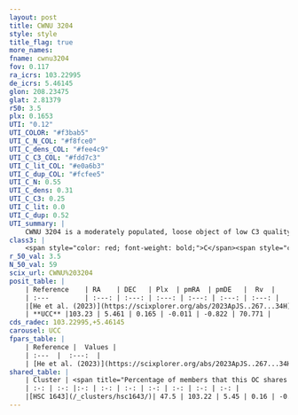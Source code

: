 ```yaml
---
layout: post
title: CWNU 3204
style: style
title_flag: true
more_names: 
fname: cwnu3204
fov: 0.117
ra_icrs: 103.22995
de_icrs: 5.46145
glon: 208.23475
glat: 2.81379
r50: 3.5
plx: 0.1653
UTI: "0.12"
UTI_COLOR: "#f3bab5"
UTI_C_N_COL: "#f8fce0"
UTI_C_dens_COL: "#fee4c9"
UTI_C_C3_COL: "#fdd7c3"
UTI_C_lit_COL: "#e0a6b3"
UTI_C_dup_COL: "#fcfee5"
UTI_C_N: 0.55
UTI_C_dens: 0.31
UTI_C_C3: 0.25
UTI_C_lit: 0.0
UTI_C_dup: 0.52
UTI_summary: |
    CWNU 3204 is a moderately populated, loose object of low C3 quality. It was recently reported in the literature.<br><br>This is likely a unique object, which shares a moderate percentage of members with at least one previously reported entry.
class3: |
    <span style="color: red; font-weight: bold;">C</span><span style="color: red; font-weight: bold;">C</span>
r_50_val: 3.5
N_50_val: 59
scix_url: CWNU%203204
posit_table: |
    | Reference    | RA    | DEC   | Plx  | pmRA  | pmDE   |  Rv  |
    | :---         | :---: | :---: | :---: | :---: | :---: | :---: |
    |[He et al. (2023)](https://scixplorer.org/abs/2023ApJS..267...34H) | 103.225 | 5.46 | 0.174 | -0.008 | -0.813 | 72.7 |
    | **UCC** |103.23 | 5.461 | 0.165 | -0.011 | -0.822 | 70.771 | 
cds_radec: 103.22995,+5.46145
carousel: UCC
fpars_table: |
    | Reference |  Values |
    | :---  |  :---:  |
    | [He et al. (2023)](https://scixplorer.org/abs/2023ApJS..267...34H) | `A0=1.05, m-M=13.05, logA=9.4` |
shared_table: |
    | Cluster | <span title="Percentage of members that this OC shares with the ones listed">%</span>   | RA   | DEC   | Plx   | pmRA  | pmDE  | Rv | UTI |
    | :-: | :-: |:-: | :-: | :-: | :-: | :-: | :-: | :-: |
    |[HSC 1643](/_clusters/hsc1643/)| 47.5 | 103.22 | 5.45 | 0.16 | -0.01 | -0.84 | 72.7 |0.33 |
---
```

